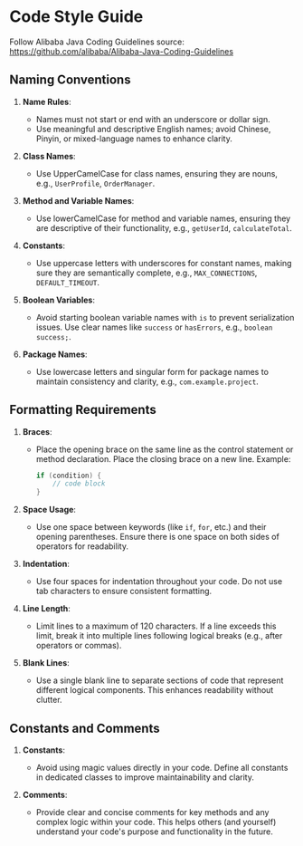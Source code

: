 # Code Style Guide
Follow Alibaba Java Coding Guidelines
source: <https://github.com/alibaba/Alibaba-Java-Coding-Guidelines>



## Naming Conventions

1. **Name Rules**:
   - Names must not start or end with an underscore or dollar sign.
   - Use meaningful and descriptive English names; avoid Chinese, Pinyin, or mixed-language names to enhance clarity.

2. **Class Names**:
   - Use UpperCamelCase for class names, ensuring they are nouns, e.g., `UserProfile`, `OrderManager`.

3. **Method and Variable Names**:
   - Use lowerCamelCase for method and variable names, ensuring they are descriptive of their functionality, e.g., `getUserId`, `calculateTotal`.

4. **Constants**:
   - Use uppercase letters with underscores for constant names, making sure they are semantically complete, e.g., `MAX_CONNECTIONS`, `DEFAULT_TIMEOUT`.

5. **Boolean Variables**:
   - Avoid starting boolean variable names with `is` to prevent serialization issues. Use clear names like `success` or `hasErrors`, e.g., `boolean success;`.

6. **Package Names**:
   - Use lowercase letters and singular form for package names to maintain consistency and clarity, e.g., `com.example.project`.

## Formatting Requirements

1. **Braces**:
   - Place the opening brace on the same line as the control statement or method declaration. Place the closing brace on a new line. Example:
     ```java
     if (condition) {
         // code block
     }
     ```

2. **Space Usage**:
   - Use one space between keywords (like `if`, `for`, etc.) and their opening parentheses. Ensure there is one space on both sides of operators for readability.

3. **Indentation**:
   - Use four spaces for indentation throughout your code. Do not use tab characters to ensure consistent formatting.

4. **Line Length**:
   - Limit lines to a maximum of 120 characters. If a line exceeds this limit, break it into multiple lines following logical breaks (e.g., after operators or commas).

5. **Blank Lines**:
   - Use a single blank line to separate sections of code that represent different logical components. This enhances readability without clutter.

## Constants and Comments

1. **Constants**:
   - Avoid using magic values directly in your code. Define all constants in dedicated classes to improve maintainability and clarity.

2. **Comments**:
   - Provide clear and concise comments for key methods and any complex logic within your code. This helps others (and yourself) understand your code's purpose and functionality in the future.


